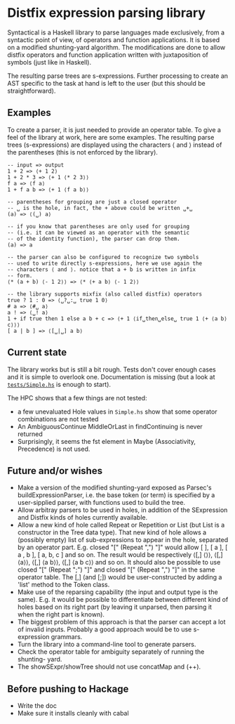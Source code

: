Distfix expression parsing library
==================================

Syntactical is a Haskell library to parse languages made exclusively, from a
syntactic point of view, of operators and function applications. It is based
on a modified shunting-yard algorithm. The modifications are done to allow
distfix operators and function application written with juxtaposition of
symbols (just like in Haskell).

The resulting parse trees are s-expressions. Further processing to create an
AST specific to the task at hand is left to the user (but this should be
straightforward).

Examples
--------

To create a parser, it is just needed to provide an operator table. To give a
feel of the library at work, here are some examples. The resulting parse trees
(s-expressions) are displayed using the characters ⟨ and ⟩ instead of the
parentheses (this is not enforced by the library).

    -- input => output
    1 + 2 => ⟨+ 1 2⟩
    1 + 2 * 3 => ⟨+ 1 ⟨* 2 3⟩⟩
    f a => ⟨f a⟩
    1 + f a b => ⟨+ 1 ⟨f a b⟩⟩

    -- parentheses for grouping are just a closed operator
    -- ␣ is the hole, in fact, the + above could be written ␣+␣
    (a) => ⟨(␣) a⟩

    -- if you know that parentheses are only used for grouping
    -- (i.e. it can be viewed as an operator with the semantic
    -- of the identity function), the parser can drop them.
    (a) => a

    -- the parser can also be configured to recognize two symbols
    -- used to write directly s-expressions, here we use again the
    -- characters ⟨ and ⟩. notice that a + b is written in infix
    -- form.
    ⟨* (a + b) ⟨- 1 2⟩⟩ => ⟨* ⟨+ a b⟩ ⟨- 1 2⟩⟩

    -- the library supports mixfix (also called distfix) operators
    true ? 1 : 0 => ⟨␣?␣:␣ true 1 0⟩
    # a => ⟨#␣ a⟩
    a ! => ⟨␣! a⟩
    1 + if true then 1 else a b + c => ⟨+ 1 ⟨if␣then␣else␣ true 1 ⟨+ ⟨a b⟩ c⟩⟩⟩
    [ a | b ] => ⟨[␣|␣] a b⟩

Current state
-------------

The library works but is still a bit rough. Tests don't cover enough cases and
it is simple to overlook one. Documentation is missing (but a look at
[`tests/Simple.hs`](tests/Simple.hs) is enough to start).

The HPC shows that a few things are not tested:

- a few unevaluated Hole values in `Simple.hs` show that some operator
  combinations are not tested
- An AmbiguousContinue MiddleOrLast in findContinuing is never returned
- Surprisingly, it seems the fst element in Maybe (Associativity, Precedence)
  is not used.

Future and/or wishes
--------------------

- Make a version of the modified shunting-yard exposed as Parsec's
  buildExpressionParser, i.e. the base token (or term) is specified by a
  user-sipplied parser, with functions used to build the tree.
- Allow arbitray parsers to be used in holes, in addition of the SExpression
  and Distfix kinds of holes currently available.
- Allow a new kind of hole called Repeat or Repetition or List (but List is a
  constructor in the Tree data type). That new kind of hole allows a (possibly
  empty) list of sub-expressions to appear in the hole, separated by an
  operator part. E.g. closed "[" (Repeat ",") "]" would allow [ ], [ a ],
  [ a , b ], [ a, b, c ] and so on. The result would be respectively ⟨[,] ⟨⟩⟩,
  ⟨[,] ⟨a⟩⟩, ⟨[,] ⟨a b⟩⟩, ⟨[,] ⟨a b c⟩⟩ and so on. It should also be possible
  to use closed "[" (Repeat ";") "]" and closed "[" (Repeat ",") "]" in the
  same operator table. The [,] (and [;]) would be user-constructed by adding a
  'list' method to the Token class.
- Make use of the reparsing capability (the input and output type is the same).
  E.g. it would be possible to differentiate between different kind of holes
  based on its right part (by leaving it unparsed, then parsing it when the
  right part is known).
- The biggest problem of this approach is that the parser can accept a lot of
  invalid inputs. Probably a good approach would be to use s-expression
  grammars.
- Turn the library into a command-line tool to generate parsers.
- Check the operator table for ambiguity separately of running the shunting-
  yard.
- The showSExpr/showTree should not use concatMap and (++).

Before pushing to Hackage
-------------------------

- Write the doc
- Make sure it installs cleanly with cabal


